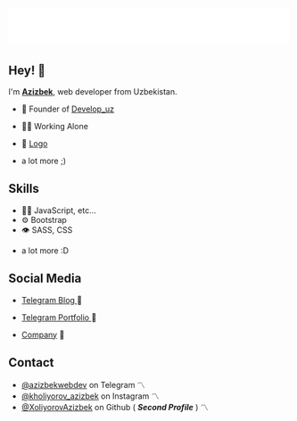 <h1 align="center">
  <img src="/name.svg" alt="Azizbek Xoliyorov" />
</h1>

## Hey! 👋
I'm [**Azizbek**](https://t.me/azizbekxoliyorov),  web developer from Uzbekistan.

- 🦔 Founder of [Develop_uz](https://t.me/Develop_uz) 

- 👨‍💻 Working Alone

- 💠 [Logo ](https://kholiyorov-a.netlify.app/) 

+ a lot more ;)

## Skills
- 👨‍💻  JavaScript, etc...
- ⚙️ Bootstrap
- 👁️ SASS, CSS
+ a lot more :D

## Social Media
- [Telegram Blog ](https://t.me/azizbek_xoliyorov) 🔰

- [Telegram Portfolio ](https://t.me/webdev171) 🔰

- [Company](https://t.me/Develop_uz) 🔰

## Contact
- [@azizbekwebdev](https://t.me/azizbekwebdev) on Telegram 〽
- [@kholiyorov_azizbek](https://www.instagram.com/kholiyorov_azizbek) on Instagram 〽
- [@XoliyorovAzizbek](https://github.com/XoliyorovAzizbek) on Github ( ***Second Profile*** ) 〽
